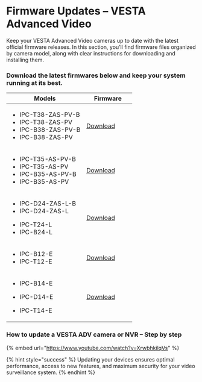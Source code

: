 # Firmware Updates – VESTA Advanced Video

Keep your VESTA Advanced Video cameras up to date with the latest official firmware releases. In this section, you’ll find firmware files organized by camera model, along with clear instructions for downloading and installing them.

### Download the latest firmwares below and keep your system running at its best.

<table><thead><tr><th>Models</th><th width="114">Firmware</th></tr></thead><tbody><tr><td><ul><li>IPC-T38-ZAS-PV-B</li><li>IPC-T38-ZAS-PV</li><li>IPC-B38-ZAS-PV-B</li><li>IPC-B38-ZAS-PV</li></ul></td><td><a href="https://gofile.me/7yryF/u9fVnKEjg">Download</a></td></tr><tr><td><ul><li>IPC-T35-AS-PV-B</li><li>IPC-T35-AS-PV</li><li>IPC-B35-AS-PV-B</li><li>IPC-B35-AS-PV</li></ul></td><td><a href="https://gofile.me/7yryF/LJPMxKDbU">Download</a></td></tr><tr><td><ul><li>IPC-D24-ZAS-L-B</li><li>IPC-D24-ZAS-L</li></ul><ul><li>IPC-T24-L</li><li>IPC-B24-L</li></ul></td><td><a href="https://gofile.me/7yryF/HYczagZrp">Download</a></td></tr><tr><td><ul><li>IPC-B12-E</li><li>IPC-T12-E</li></ul></td><td><a href="https://gofile.me/7yryF/sATc8xwL7">Download</a></td></tr><tr><td><ul><li>IPC-B14-E</li></ul><ul><li>IPC-D14-E</li></ul><ul><li>IPC-T14-E</li></ul></td><td><a href="https://gofile.me/7yryF/91rvlZK7k">Download</a></td></tr></tbody></table>



### How to update a VESTA ADV camera or NVR – Step by step

{% embed url="https://www.youtube.com/watch?v=XrwbhkilqVs" %}

{% hint style="success" %}
Updating your devices ensures optimal performance, access to new features, and maximum security for your video surveillance system.
{% endhint %}

